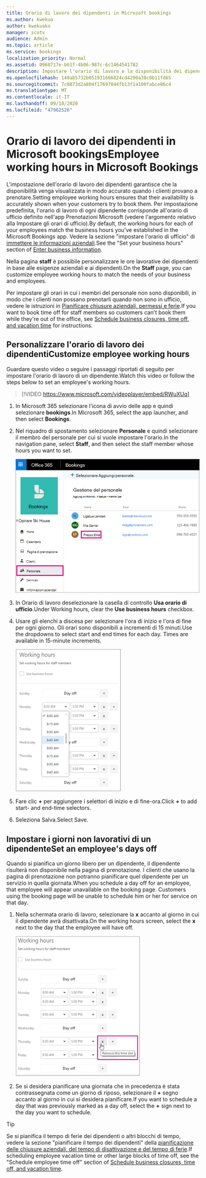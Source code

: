 ```yaml
---
title: Orario di lavoro dei dipendenti in Microsoft bookings
ms.author: kwekua
author: kwekuako
manager: scotv
audience: Admin
ms.topic: article
ms.service: bookings
localization_priority: Normal
ms.assetid: 0968717e-b61f-4b06-987c-6c1464541782
description: Impostare l'orario di lavoro e la disponibilità dei dipendenti in Microsoft bookings.
ms.openlocfilehash: 140ab5732b051931666824cd4290a38c0b11fd65
ms.sourcegitcommit: 7c0873d2a804f17697844fb13f1a100fabce86c4
ms.translationtype: MT
ms.contentlocale: it-IT
ms.lasthandoff: 09/18/2020
ms.locfileid: "47962526"
---
```

# <a name="employee-working-hours-in-microsoft-bookings"></a><span data-ttu-id="a8d79-103">Orario di lavoro dei dipendenti in Microsoft bookings</span><span class="sxs-lookup"><span data-stu-id="a8d79-103">Employee working hours in Microsoft Bookings</span></span>

<span data-ttu-id="a8d79-104">L'impostazione dell'orario di lavoro dei dipendenti garantisce che la disponibilità venga visualizzata in modo accurato quando i clienti provano a prenotare.</span><span class="sxs-lookup"><span data-stu-id="a8d79-104">Setting employee working hours ensures that their availability is accurately shown when your customers try to book them.</span></span> <span data-ttu-id="a8d79-105">Per impostazione predefinita, l'orario di lavoro di ogni dipendente corrisponde all'orario di ufficio definito nell'app Prenotazioni Microsoft (vedere l'argomento relativo alla Impostare gli orari di ufficio).</span><span class="sxs-lookup"><span data-stu-id="a8d79-105">By default, the working hours for each of your employees match the business hours you've established in the Microsoft Bookings app.</span></span> <span data-ttu-id="a8d79-106">Vedere la sezione "impostare l'orario di ufficio" di [immettere le informazioni aziendali](enter-business-information.md#set-your-business-hours).</span><span class="sxs-lookup"><span data-stu-id="a8d79-106">See the "Set your business hours" section of [Enter business information](enter-business-information.md#set-your-business-hours).</span></span>

<span data-ttu-id="a8d79-107">Nella pagina **staff** è possibile personalizzare le ore lavorative dei dipendenti in base alle esigenze aziendali e ai dipendenti.</span><span class="sxs-lookup"><span data-stu-id="a8d79-107">On the **Staff** page, you can customize employee working hours to match the needs of your business and employees.</span></span>

<span data-ttu-id="a8d79-108">Per impostare gli orari in cui i membri del personale non sono disponibili, in modo che i clienti non possano prenotarli quando non sono in ufficio, vedere le istruzioni in [Pianificare chiusure aziendali, permessi e ferie](schedule-closures-time-off-vacation.md).</span><span class="sxs-lookup"><span data-stu-id="a8d79-108">If you want to book time off for staff members so customers can't book them while they're out of the office, see [Schedule business closures, time off, and vacation time](schedule-closures-time-off-vacation.md) for instructions.</span></span>

## <a name="customize-employee-working-hours"></a><span data-ttu-id="a8d79-109">Personalizzare l'orario di lavoro dei dipendenti</span><span class="sxs-lookup"><span data-stu-id="a8d79-109">Customize employee working hours</span></span>

<span data-ttu-id="a8d79-110">Guardare questo video o seguire i passaggi riportati di seguito per impostare l'orario di lavoro di un dipendente.</span><span class="sxs-lookup"><span data-stu-id="a8d79-110">Watch this video or follow the steps below to set an employee's working hours.</span></span>

> [!VIDEO https://www.microsoft.com/videoplayer/embed/RWuXUq]

1. <span data-ttu-id="a8d79-111">In Microsoft 365 selezionare l'icona di avvio delle app e quindi selezionare **bookings**.</span><span class="sxs-lookup"><span data-stu-id="a8d79-111">In Microsoft 365, select the app launcher, and then select **Bookings**.</span></span>

1. <span data-ttu-id="a8d79-112">Nel riquadro di spostamento selezionare **Personale** e quindi selezionare il membro del personale per cui si vuole impostare l'orario.</span><span class="sxs-lookup"><span data-stu-id="a8d79-112">In the navigation pane, select **Staff**, and then select the staff member whose hours you want to set.</span></span>

   ![Immagine dello schermo del personale delle prenotazioni con nome evidenziato](../media/bookings-staff-name-highlight.png)

1. <span data-ttu-id="a8d79-114">In Orario di lavoro deselezionare la casella di controllo **Usa orario di ufficio**.</span><span class="sxs-lookup"><span data-stu-id="a8d79-114">Under Working hours, clear the **Use business hours** checkbox.</span></span>

1. <span data-ttu-id="a8d79-p102">Usare gli elenchi a discesa per selezionare l'ora di inizio e l'ora di fine per ogni giorno. Gli orari sono disponibili a incrementi di 15 minuti.</span><span class="sxs-lookup"><span data-stu-id="a8d79-p102">Use the dropdowns to select start and end times for each day. Times are available in 15-minute increments.</span></span>

   ![Immagine del personale di prenotazione schermata ore lavorative](../media/bookings-staff-hours.png)

1. <span data-ttu-id="a8d79-118">Fare clic **+** per aggiungere i selettori di inizio e di fine-ora.</span><span class="sxs-lookup"><span data-stu-id="a8d79-118">Click **+** to add start- and end-time selectors.</span></span>

1. <span data-ttu-id="a8d79-119">Seleziona Salva.</span><span class="sxs-lookup"><span data-stu-id="a8d79-119">Select Save.</span></span>

## <a name="set-an-employees-days-off"></a><span data-ttu-id="a8d79-120">Impostare i giorni non lavorativi di un dipendente</span><span class="sxs-lookup"><span data-stu-id="a8d79-120">Set an employee's days off</span></span>

<span data-ttu-id="a8d79-p103">Quando si pianifica un giorno libero per un dipendente, il dipendente risulterà non disponibile nella pagina di prenotazione. I clienti che usano la pagina di prenotazione non potranno pianificare quel dipendente per un servizio in quella giornata.</span><span class="sxs-lookup"><span data-stu-id="a8d79-p103">When you schedule a day off for an employee, that employee will appear unavailable on the booking page. Customers using the booking page will be unable to schedule him or her for service on that day.</span></span>

1. <span data-ttu-id="a8d79-123">Nella schermata orario di lavoro, selezionare la **x** accanto al giorno in cui il dipendente avrà disattivata.</span><span class="sxs-lookup"><span data-stu-id="a8d79-123">On the working hours screen, select the **x** next to the day that the employee will have off.</span></span>

   ![Immagine del personale di prenotazione schermata ore lavorative con mouse su pulsante x](../media/bookings-staff-time-off.png)

1. <span data-ttu-id="a8d79-125">Se si desidera pianificare una giornata che in precedenza è stata contrassegnata come un giorno di riposo, selezionare il **+** segno accanto al giorno in cui si desidera pianificare.</span><span class="sxs-lookup"><span data-stu-id="a8d79-125">If you want to schedule a day that was previously marked as a day off, select the **+** sign next to the day you want to schedule.</span></span>

> [!TIP]
> <span data-ttu-id="a8d79-126">Se si pianifica il tempo di ferie dei dipendenti o altri blocchi di tempo, vedere la sezione "pianificare il tempo dei dipendenti" della [pianificazione delle chiusure aziendali, del tempo di disattivazione e del tempo di ferie](schedule-closures-time-off-vacation.md#schedule-employee-time-off).</span><span class="sxs-lookup"><span data-stu-id="a8d79-126">If scheduling employee vacation time or other large blocks of time off, see the "Schedule employee time off" section of [Schedule business closures, time off, and vacation time](schedule-closures-time-off-vacation.md#schedule-employee-time-off).</span></span>
